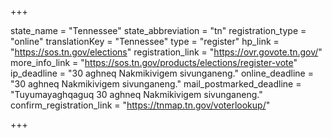 +++

state_name = "Tennessee"
state_abbreviation = "tn"
registration_type = "online"
translationKey = "Tennessee"
type = "register"
hp_link = "https://sos.tn.gov/elections"
registration_link = "https://ovr.govote.tn.gov/"
more_info_link = "https://sos.tn.gov/products/elections/register-vote"
ip_deadline = "30 aghneq Nakmikivigem sivunganeng."
online_deadline = "30 aghneq Nakmikivigem sivunganeng."
mail_postmarked_deadline = "Tuyumayaghqaguq 30 aghneq Nakmikivigem sivunganeng."
confirm_registration_link = "https://tnmap.tn.gov/voterlookup/"

+++